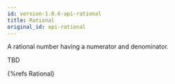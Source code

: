 ```yaml
---
id: version-1.0.6-api-rational
title: Rational
original_id: api-rational
---
```


A rational number having a numerator and denominator.

TBD

{%refs Rational}
